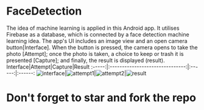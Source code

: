 # FaceDetection
The idea of machine learning is applied in this Android app. It utilises Firebase as a database, which is connected by a face detection machine learning idea. The app's UI includes an image view and an open camera button[Interface]. When the button is pressed, the camera opens to take the photo [Attempt]; once the photo is taken, a choice to keep or trash it is presented [Capture]; and finally, the result is displayed (result).
Interface|Attempt|Capture|Result
:-----:|:-------------------------------:|:------:|:------:
![interface](https://user-images.githubusercontent.com/117936126/230946228-d18519d3-0362-44f3-bebb-60798b0b12bd.jpg)|![attempt1](https://user-images.githubusercontent.com/117936126/230946252-5f48d1d4-95c0-4c5b-bd30-5eaa508837f1.jpg)|![attempt2](https://user-images.githubusercontent.com/117936126/230946271-fd3c30cc-2afc-47af-99c3-22802b9c7313.jpg)|![result](https://user-images.githubusercontent.com/117936126/230946287-5f460186-3323-4214-bafd-30fc5895191a.jpg)

# Don't forget to star and fork the repo
